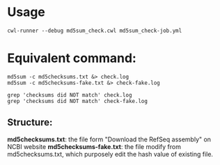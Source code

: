 # Usage
```
cwl-runner --debug md5sum_check.cwl md5sum_check-job.yml
```


# Equivalent command: 
```
md5sum -c md5checksums.txt &> check.log
md5sum -c md5checksums-fake.txt &> check-fake.log
```

```
grep 'checksums did NOT match' check.log
grep 'checksums did NOT match' check-fake.log
```

## Structure:
**md5checksums.txt**: the file form "Download the RefSeq assembly" on NCBI website
**md5checksums-fake.txt**: the file modify from md5checksums.txt, which purposely edit the hash value of existing file.


